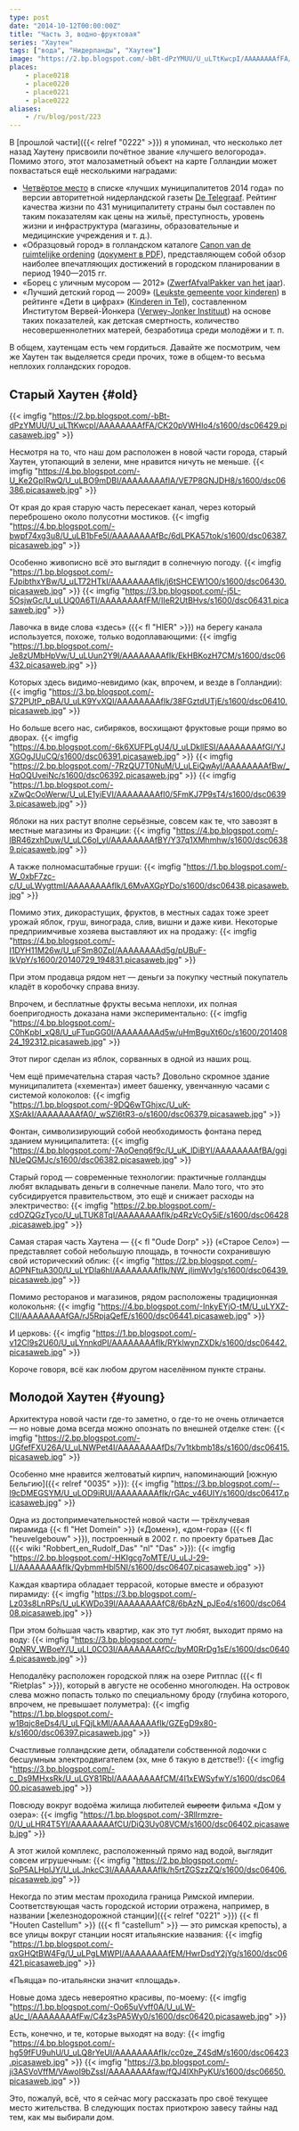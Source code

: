 ```yaml
---
type: post
date: "2014-10-12T00:00:00Z"
title: "Часть 3, водно-фруктовая"
series: "Хаутен"
tags: ["вода", "Нидерланды", "Хаутен"]
image: "https://2.bp.blogspot.com/-bBt-dPzYMUU/U_uLTtKwcpI/AAAAAAAAfFA/CK20pVWHIo4/s1600/dsc06429.picasaweb.jpg"
places:
    - place0218
    - place0220
    - place0221
    - place0222
aliases:
    - /ru/blog/post/223
---
```


В [прошлой части]({{< relref "0222" >}}) я упоминал, что несколько лет назад Хаутену присвоили почётное звание «лучшего велогорода». Помимо этого, этот малозаметный объект на карте Голландии может похвастаться ещё несколькими наградами:

<!--more-->

* [Четвёртое место](http://www.dichtbij.nl/lekstroom/regionaal-nieuws/artikel/3415489/houten-beste-gemeente-om-te-wonen.aspx) в списке «лучших муниципалитетов 2014 года» по версии авторитетной нидерландской газеты [De Telegraaf](http://www.telegraaf.nl/). Рейтинг качества жизни по 431 муниципалитету страны был составлен по таким показателям как цены на жильё, преступность, уровень жизни и инфраструктура (магазины, образовательные и медицинские учреждения и т. д.).
* «Образцовый город» в голландском каталоге [Canon van de ruimtelijke ordening](http://www.canonro.nl) ([документ в PDF](http://www.rijksoverheid.nl/bestanden/documenten-en-publicaties/rapporten/2013/10/28/35-iconen-van-ruimtelijke-ordening-in-nederland/ro-35-icons.pdf)), представляющем собой обзор наиболее впечатляющих достижений в городском планировании в период 1940—2015 гг.
* «Борец с уличным мусором — 2012» ([ZwerfAfvalPakker van het jaar](https://www.houten.nl/nieuws/bekijk/archief/2012/maart/artikel/gemeente-houten-winnaar-zwerfafvalpakker-2012/)).
* «Лучший детский город — 2009» ([Leukste gemeente voor kinderen](https://www.houten.nl/nieuws/bekijk/archief/2009/mei/artikel/houten-leukste-gemeente-voor-kinderen/)) в рейтинге «Дети в цифрах» ([Kinderen in Tel](http://www.kinderenintel.nl/)), составленном Институтом Вервей-Йонкера ([Verwey-Jonker Instituut](http://www.verwey-jonker.nl/)) на основе таких показателей, как детская смертность, количество несовершеннолетних матерей, безработица среди молодёжи и т. п.

В общем, хаутенцам есть чем гордиться. Давайте же посмотрим, чем же Хаутен так выделяется среди прочих, тоже в общем-то весьма неплохих голландских городов.

## Старый Хаутен {#old}

{{< imgfig "https://2.bp.blogspot.com/-bBt-dPzYMUU/U_uLTtKwcpI/AAAAAAAAfFA/CK20pVWHIo4/s1600/dsc06429.picasaweb.jpg" >}}

Несмотря на то, что наш дом расположен в новой части города, старый Хаутен, утопающий в зелени, мне нравится ничуть не меньше.
{{< imgfig "https://4.bp.blogspot.com/-U_Ke2GpIRwQ/U_uLBO9mDBI/AAAAAAAAfIA/VE7P8GNJDH8/s1600/dsc06386.picasaweb.jpg" >}}

От края до края старую часть пересекает канал, через который переброшено около полусотни мостиков.
{{< imgfig "https://4.bp.blogspot.com/-bwpf74xg3u8/U_uLB1bFe5I/AAAAAAAAfBc/6dLPKA57tok/s1600/dsc06387.picasaweb.jpg" >}}

Особенно живописно всё это выглядит в солнечную погоду.
{{< imgfig "https://1.bp.blogspot.com/-FJpibthxYBw/U_uLT72HTkI/AAAAAAAAfIk/j6tSHCEW1O0/s1600/dsc06430.picasaweb.jpg" >}}
{{< imgfig "https://3.bp.blogspot.com/-j5L-5OsjwGc/U_uLUQ0A6TI/AAAAAAAAfFM/IIeR2UtBHvs/s1600/dsc06431.picasaweb.jpg" >}}

Лавочка в виде слова «здесь» ({{< fl "HIER" >}}) на берегу канала используется, похоже, только водоплавающими:
{{< imgfig "https://1.bp.blogspot.com/-Je8zUMbHpVw/U_uLUun2Y9I/AAAAAAAAfIk/EkHBKozH7CM/s1600/dsc06432.picasaweb.jpg" >}}

Которых здесь видимо-невидимо (как, впрочем, и везде в Голландии):
{{< imgfig "https://3.bp.blogspot.com/-S72PUtP_pBA/U_uLK9YvXQI/AAAAAAAAfIk/38FGztdUTjE/s1600/dsc06410.picasaweb.jpg" >}}

Но больше всего нас, сибиряков, восхищают фруктовые рощи прямо во дворах.
{{< imgfig "https://4.bp.blogspot.com/-6k6XUFPLgU4/U_uLDkllESI/AAAAAAAAfGI/YJXGOgJUuCQ/s1600/dsc06391.picasaweb.jpg" >}}
{{< imgfig "https://2.bp.blogspot.com/-7RzQU7T0NuM/U_uLEiQwAyI/AAAAAAAAfBw/_HqOQUveiNc/s1600/dsc06392.picasaweb.jpg" >}}
{{< imgfig "https://1.bp.blogspot.com/-xZwQcOoWerw/U_uLE1yiEVI/AAAAAAAAfI0/5FmKJ7P9sT4/s1600/dsc06393.picasaweb.jpg" >}}

Яблоки на них растут вполне серьёзные, совсем как те, что завозят в местные магазины из Франции:
{{< imgfig "https://4.bp.blogspot.com/-lBR46zxhDuw/U_uLC6oI_yI/AAAAAAAAfBY/Y37q1XMhmhw/s1600/dsc06389.picasaweb.jpg" >}}

А также полномасштабные груши:
{{< imgfig "https://1.bp.blogspot.com/-W_0xbF7zc-c/U_uLWygttmI/AAAAAAAAfIk/L6MvAXGpYDo/s1600/dsc06438.picasaweb.jpg" >}}

Помимо этих, дикорастущих, фруктов, в местных садах тоже зреет урожай яблок, груш, винограда, слив, вишни и даже киви. Некоторые предприимчивые хозяева выставляют их на продажу:
{{< imgfig "https://4.bp.blogspot.com/-I1DYH11M26w/U_uFSm80ZpI/AAAAAAAAd5g/pUBuF-IkVpY/s1600/20140729_194831.picasaweb.jpg" >}}

При этом продавца рядом нет — деньги за покупку честный покупатель кладёт в коробочку справа внизу.

Впрочем, и бесплатные фрукты весьма неплохи, их полная боепригодность доказана нами экспериментально:
{{< imgfig "https://4.bp.blogspot.com/-C0hKpbI_xQ8/U_uFTupGG0I/AAAAAAAAd5w/uHmBguXt60c/s1600/20140824_192312.picasaweb.jpg" >}}

Этот пирог сделан из яблок, сорванных в одной из наших рощ.

Чем ещё примечательна старая часть? Довольно скромное здание муниципалитета («хемента») имеет башенку, увенчанную часами с системой колоколов:
{{< imgfig "https://1.bp.blogspot.com/-9DQ6wTGhjxc/U_uK-XSrAkI/AAAAAAAAfA0/_wSZl6tR3-o/s1600/dsc06379.picasaweb.jpg" >}}

Фонтан, символизирующий собой необходимость фонтана перед зданием муниципалитета:
{{< imgfig "https://4.bp.blogspot.com/-7AoOenq6f9c/U_uK_lDiBYI/AAAAAAAAfBA/ggiNUeQGMJc/s1600/dsc06382.picasaweb.jpg" >}}

Старый город — современные технологии: практичные голландцы любят вкладывать деньги в солнечные панели. Мало того, что это субсидируется правительством, это ещё и снижает расходы на электричество:
{{< imgfig "https://2.bp.blogspot.com/-cdOZQGzTyco/U_uLTUK8TqI/AAAAAAAAfIk/p4RzVcOy5iE/s1600/dsc06428.picasaweb.jpg" >}}

Самая старая часть Хаутена — {{< fl "Oude Dorp" >}} («Старое Село») — представляет собой небольшую площадь, в точности сохранившую свой исторический облик:
{{< imgfig "https://2.bp.blogspot.com/-AOPNFtuA300/U_uLYDla6hI/AAAAAAAAfIk/NW_jIimWv1g/s1600/dsc06439.picasaweb.jpg" >}}

Помимо ресторанов и магазинов, рядом расположены традиционная колокольня:
{{< imgfig "https://4.bp.blogspot.com/-InkyEYjO-tM/U_uLYXZ-CII/AAAAAAAAfGA/rJ5RpjaQefE/s1600/dsc06441.picasaweb.jpg" >}}

И церковь:
{{< imgfig "https://1.bp.blogspot.com/-v12Cl9s2U60/U_uLYnnkdPI/AAAAAAAAfIk/RYklwynZXDk/s1600/dsc06442.picasaweb.jpg" >}}

Короче говоря, всё как любом другом населённом пункте страны.

## Молодой Хаутен {#young}

Архитектура новой части где-то заметно, о где-то не очень отличается — но новые дома всегда можно опознать по внешней отделке стен:
{{< imgfig "https://2.bp.blogspot.com/-UGfefFXU26A/U_uLNWPet4I/AAAAAAAAfDs/7v1tkbmb18s/s1600/dsc06415.picasaweb.jpg" >}}

Особенно мне нравится желтоватый кирпич, напоминающий [южную Бельгию]({{< relref "0035" >}}):
{{< imgfig "https://3.bp.blogspot.com/--l9cDMEGSYM/U_uLOD9iRUI/AAAAAAAAfIk/rGAc_v46UIY/s1600/dsc06417.picasaweb.jpg" >}}

Одна из достопримечательностей новой части — трёхлучевая пирамида {{< fl "Het Domein" >}} («Домен»), «дом-гора» ({{< fl "heuvelgebouw" >}}), построенный в 2002 г. по проекту братьев Дас ({{< wiki "Robbert_en_Rudolf_Das" "nl" "Das" >}}):
{{< imgfig "https://2.bp.blogspot.com/-HKIgcg7oMTE/U_uLJ-29-LI/AAAAAAAAfIk/QybmmHbl5NI/s1600/dsc06407.picasaweb.jpg" >}}

Каждая квартира обладает террасой, которые вместе и образуют пирамиду:
{{< imgfig "https://3.bp.blogspot.com/-Lz03s8LnRPs/U_uLKWDo39I/AAAAAAAAfC8/6bAzN_pJEo4/s1600/dsc06408.picasaweb.jpg" >}}

При этом бо́льшая часть квартир, как это тут любят, выходит прямо на воду:
{{< imgfig "https://3.bp.blogspot.com/-OpNRV_WBoeY/U_uLI_0CO3I/AAAAAAAAfCc/byM0RrDg1sE/s1600/dsc06404.picasaweb.jpg" >}}

Неподалёку расположен городской пляж на озере Ритплас ({{< fl "Rietplas" >}}), который в августе не особенно многолюден. На островок слева можно попасть только по специальному броду (глубина которого, впрочем, не превышает полуметра):
{{< imgfig "https://1.bp.blogspot.com/-w1Bqjc8eDs4/U_uLFQjLkMI/AAAAAAAAfIk/GZEgD9x80-k/s1600/dsc06397.picasaweb.jpg" >}}

Счастливые голландские дети, обладатели собственной лодочки с бесшумным электродвигателем (эх, мне б такую в детстве!):
{{< imgfig "https://3.bp.blogspot.com/-c_Ds9MHxsRk/U_uLGY81RbI/AAAAAAAAfCM/4I1xEWSyfwY/s1600/dsc06400.picasaweb.jpg" >}}

Повсюду вокруг водоёма жилища любителей ~~сырости~~ фильма «Дом у озера»:
{{< imgfig "https://1.bp.blogspot.com/-3RlIrmzre-0/U_uLHR4T5YI/AAAAAAAAfCU/DiQ3Uy08VCM/s1600/dsc06402.picasaweb.jpg" >}}

А этот жилой комплекс, расположенный прямо над водой, выглядит совсем игрушечным:
{{< imgfig "https://2.bp.blogspot.com/-SoP5ALHplJY/U_uLJnkcC3I/AAAAAAAAfIk/h5rtZGSzzZQ/s1600/dsc06406.picasaweb.jpg" >}}

Некогда по этим местам проходила граница Римской империи. Соответствующая часть городской истории отражена, например, в названии [железнодорожной станции]({{< relref "0221" >}}) {{< fl "Houten Castellum" >}} ({{< fl "castellum" >}} — это римская крепость), а все улицы вокруг станции носят итальянские названия:
{{< imgfig "https://1.bp.blogspot.com/-qxGHQtBW4Fg/U_uLPgLMWPI/AAAAAAAAfEM/HwrDsdY2jYg/s1600/dsc06421.picasaweb.jpg" >}}

«Пьяцца» по-итальянски значит «площадь».

Новые дома здесь невероятно красивы, по-моему:
{{< imgfig "https://1.bp.blogspot.com/-Oo65uVvff0A/U_uLW-aUc_I/AAAAAAAAfFw/C4z3sPA5Wy0/s1600/dsc06420.picasaweb.jpg" >}}

Есть, конечно, и те, которые выходят на воду:
{{< imgfig "https://4.bp.blogspot.com/-hg59fFU9uhU/U_uLQ8rYeUI/AAAAAAAAfIk/cc0ze_Z4SdM/s1600/dsc06423.picasaweb.jpg" >}}
{{< imgfig "https://3.bp.blogspot.com/-ji3ASVoVffM/VAwoI9bZssI/AAAAAAAAfaw/fQJ4lXhPyKU/s1600/dsc06650.picasaweb.jpg" >}}

Это, пожалуй, всё, что я сейчас могу рассказать про своё текущее место жительства. В следующих постах приоткрою завесу тайны над тем, как мы выбирали дом.
